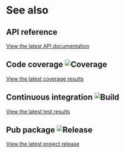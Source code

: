 # See also

## API reference
[View the latest API documentation](https://cedx.github.io/akismet.dart/api)

## Code coverage ![Coverage](https://coveralls.io/repos/github/cedx/akismet.dart/badge.svg)
[View the latest coverage results](https://coveralls.io/github/cedx/akismet.dart)

## Continuous integration ![Build](https://travis-ci.org/cedx/akismet.dart.svg)
[View the latest test results](https://travis-ci.org/cedx/akismet.dart)

## Pub package ![Release](https://img.shields.io/pub/v/akismet.svg)
[View the latest project release](https://pub.dartlang.org/packages/akismet)
